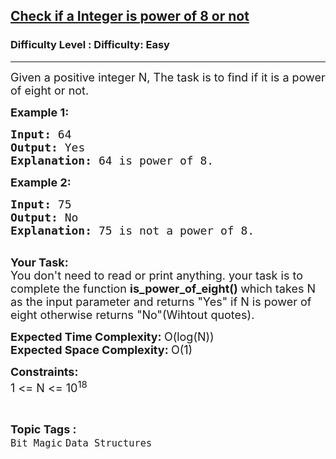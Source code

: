 <h2><a href="https://www.geeksforgeeks.org/problems/check-if-a-integer-is-power-of-8-or-not2537/1?page=6&status=unsolved&sortBy=accuracy">Check if a Integer is power of 8 or not</a></h2><h3>Difficulty Level : Difficulty: Easy</h3><hr><div class="problems_problem_content__Xm_eO"><p><span style="font-size:18px">Given a positive integer N, The task is to find if it is a power of eight or not.</span></p>

<p><span style="font-size:18px"><strong>Example 1:</strong>&nbsp;</span></p>

<pre><span style="font-size:18px"><strong>Input: </strong>64
<strong>Output: </strong>Yes
<strong>Explanation: </strong>64 is power of 8.</span>
</pre>

<p><span style="font-size:18px"><strong>Example 2:</strong></span></p>

<pre><span style="font-size:18px"><strong>Input: </strong>75
<strong>Output: </strong>No
<strong>Explanation: </strong>75 is not a power of 8.</span>

</pre>

<p><span style="font-size:18px"><strong>Your Task:</strong></span><br>
<span style="font-size:18px">You don't need to read or print anything. your task is to complete the function&nbsp;<strong>is_power_of_eight()&nbsp;</strong>which takes N as the input parameter and returns "Yes" if N is power of eight otherwise returns "No"(Wihtout quotes).</span></p>

<p><span style="font-size:18px"><strong>Expected Time Complexity:&nbsp;</strong>O(log(N))<br>
<strong>Expected Space Complexity:&nbsp;</strong>O(1)</span></p>

<p><span style="font-size:18px"><strong>Constraints:</strong><br>
1 &lt;= N &lt;= 10<sup>18</sup></span></p>
</div><br><p><span style=font-size:18px><strong>Topic Tags : </strong><br><code>Bit Magic</code>&nbsp;<code>Data Structures</code>&nbsp;